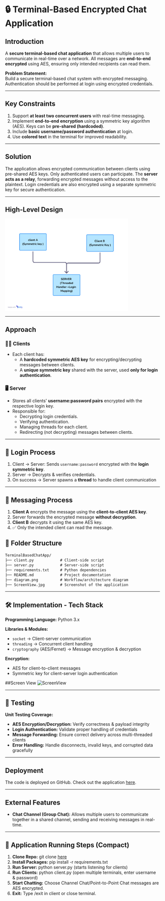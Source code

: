 # 🔒 Terminal-Based Encrypted Chat Application

## Introduction
A **secure terminal-based chat application** that allows multiple users to communicate in real-time over a network. All messages are **end-to-end encrypted** using AES, ensuring only intended recipients can read them.

**Problem Statement:**  
Build a secure terminal-based chat system with encrypted messaging. Authentication should be performed at login using encrypted credentials.

---

## Key Constraints
1. Support **at least two concurrent users** with real-time messaging.  
2. Implement **end-to-end encryption** using a symmetric key algorithm (AES). Keys can be **pre-shared (hardcoded)**.  
3. Include **basic username/password authentication** at login.  
4. Use **colored text** in the terminal for improved readability.  

---

## Solution
The application allows encrypted communication between clients using pre-shared AES keys. Only authenticated users can participate. The **server acts as a relay**, forwarding encrypted messages without access to the plaintext. Login credentials are also encrypted using a separate symmetric key for secure authentication.

---

## High-Level Design
<img src="diagram.png" alt="Workflow Diagram" width="400" height="300"/>

---

## Approach

### 🧑‍💻 Clients
- Each client has:
  - A **hardcoded symmetric AES key** for encrypting/decrypting messages between clients.  
  - A **unique symmetric key** shared with the server, used **only for login authentication**.  

### 🖥️ Server
- Stores all clients' **username:password pairs** encrypted with the respective login key.  
- Responsible for:
  - Decrypting login credentials.  
  - Verifying authentication.  
  - Managing threads for each client.  
  - Redirecting (not decrypting) messages between clients.  

---

## 🔐 Login Process
1. Client → Server: Sends `username:password` encrypted with the **login symmetric key**.  
2. Server → Decrypts & verifies credentials.  
3. On success → Server spawns a **thread** to handle client communication  
---
## 💬 Messaging Process
1. **Client A** encrypts the message using the **client-to-client AES key**.  
2. Server forwards the encrypted message **without decryption**.  
3. **Client B** decrypts it using the same AES key.  
4. ✅ Only the intended client can read the message.  
## 📁 Folder Structure

```plaintext
TerminalBasedChatApp/
├── client.py            # Client-side script
├── server.py            # Server-side script
├── requirements.txt     # Python dependencies
├── README.md            # Project documentation
├── diagram.png          # Workflow/architecture diagram
├── ScreenView.jpg       # Screenshot of the application
```
---

## 🛠️ Implementation - Tech Stack

**Programming Language:** Python 3.x  

**Libraries & Modules:**  
- `socket` → Client-server communication  
- `threading` → Concurrent client handling  
- `cryptography` (AES/Fernet) → Message encryption & decryption  

**Encryption:**  
- AES for client-to-client messages  
- Symmetric key for client-server login authentication  

##Screen View
![ScreenView](https://github.com/user-attachments/assets/4afbf3df-dfb2-463d-9b1f-0d05a869f0a6)
 


---

## 🧪 Testing

**Unit Testing Coverage:**  
- **AES Encryption/Decryption:** Verify correctness & payload integrity  
- **Login Authentication:** Validate proper handling of credentials  
- **Message Forwarding:** Ensure correct delivery across multi-threaded clients  
- **Error Handling:** Handle disconnects, invalid keys, and corrupted data gracefully  

---

## Deployment

The code is deployed on GitHub. Check out the application [here](https://github.com/Geetanshi-jain/TerminalBasedChatApp).

---

## External Features
- **Chat Channel (Group Chat):** Allows multiple users to communicate together in a shared channel, sending and receiving messages in real-time.  

---

## 🚀 Application Running Steps (Compact)

1. **Clone Repo:** git clone [here](https://github.com/Geetanshi-jain/TerminalBasedChatApp)
2.  **Install Packages:** pip install -r requirements.txt
3. **Run Server:** python server.py (starts listening for clients)
4. **Run Clients:** python client.py (open multiple terminals, enter username & password)
5. **Start Chatting:** Choose Channel Chat/Point-to-Point Chat messages are AES encrypted.
6. **Exit:** Type /exit in client or close terminal. 

